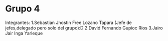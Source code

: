 # Grupo 4

Integrantes:
1.Sebastian Jhostin Free Lozano Tapara (Jefe de jefes,delegado pero solo del grupo):D
2.David Fernando Gupioc Rios
3.Jairo Jair Inga Yarleque
